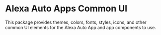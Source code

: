# Alexa Auto Apps Common UI

This package provides themes, colors, fonts, styles, icons, and other common UI elements for the Alexa Auto App and app components to use.
